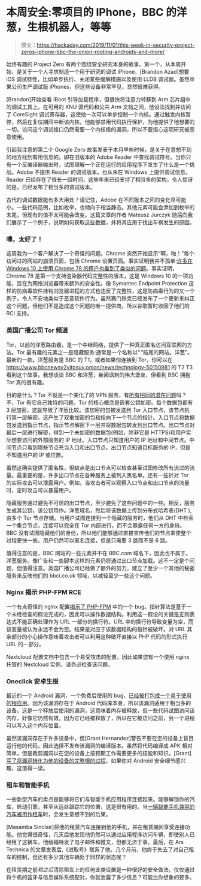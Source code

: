 # 本周安全:零项目的 IPhone，BBC 的洋葱，生根机器人，等等

> 原文：<https://hackaday.com/2019/11/01/this-week-in-security-project-zeros-iphone-bbc-the-onion-rooting-androids-and-more/>

始终有趣的 Project Zero 有两个围绕安全研究本身的故事。第一个，从本周开始，是关于一个人寻求制造一个用于研究的调试 iPhone。[Brandon Azad]想要 iOS 调试特性，比如单步执行、关闭某些缓解措施以及使用 LLDB 调试器。虽然苹果公司生产调试版 iPhones，但这些设备非常罕见，显然很难获得。

[Brandon]开始查看 iBoot 引导加载程序，但很快将注意力转移到 Arm 芯片组中的调试工具上。在可用的 XNU 源代码和公共 Arm 文档之间，他设法找到并访问了 CoreSight 调试寄存器，这使他一次可以单步控制一个内核。通过触发内核暂停，然后在复位期间中断该内核，他能够禁用代码执行保护，为他提供了他想要的一切。访问这个调试接口仍然需要一个内核级的漏洞，所以不要担心这项研究被恶意使用。

引起我注意的第二个 Google Zero 故事发表于本月早些时候，是关于在意想不到的地方找到有用信息的。即在旧版本的 Adobe Reader 中查找调试符号。当你只有一个反编译器输出时，试图理解一个正在运行的应用程序下发生了什么是一个挑战。Adobe 不提供 Reader 的调试版本，也从未在 Windows 上提供调试信息。Reader 已经存在了很长一段时间，这些年来已经支持了相当多的架构，令人惊讶的是，已经发布了相当多的调试版本。

古代的调试数据能有多大用处？请记住，Adobe 在不同版本之间的变化尽可能小。一些代码范例，比如枚举，也倾向于相当静态。其他元素可能会添加到枚举的末尾，但现有的值不太可能会改变。这篇文章的作者 Mateusz Jurczyk 随后向我们展示了一个例子，说明如何获取这些数据，并将其应用于找出车祸发生的原因。

### 噢，太好了！

这周我为一个客户解决了一个奇怪的问题。Chrome 突然开始显示“啊，啪！”每个访问过的网站的崩溃页面，包括 Chrome 设置页面。事实证明我并不孤单:[许多在 Windows 10 上使用 Chrome 78 的用户也看到了类似的问题](https://www.bleepingcomputer.com/news/google/how-to-fix-aw-snap-crash-in-google-chrome-78/)。事实证明，Chrome 78 是第一个支持渲染器代码完整性的版本，这是 Windows 10 的一项功能，旨在为网络浏览器带来额外的安全性。像 Symantec Endpoint Protection 这样的防病毒软件挂钩浏览器进程的方式也违反了完整性，这是防病毒行为的又一个例子，令人不安地类似于恶意软件行为。虽然赛门铁克已经发布了一个更新来纠正这个问题，但他们不是造成这个问题的唯一提供商，所以谷歌暂时收回了他们的 RCI 支持。

### 英国广播公司 Tor 频道

Tor，以前的洋葱路由器，是一个中继网络，提供了一种真正匿名访问互联网的方法。Tor 最有趣的元素之一是隐藏服务:通常是一个名称以“.”结尾的网站。洋葱”。最新的一款。洋葱服务是 BBC 的 T1，或者如果你连接到 Tor，你可以在 https://www.bbcnewsv2vjtpsuy.onion/news/technology-50150981 的 T2 T3 看到这个故事。我想谈谈 BBC 和洋葱，新闻讽刺的伟大堡垒，但看到 BBC 拥抱 Tor 真的很有趣。

目的是什么？Tor 不就是一个美化了的 VPN 服务，有[所有相同的潜在问题](https://www.youtube.com/watch?v=WVDQEoe6ZWY&t=0s)吗？不，Tor 有它自己独特的问题。Tor 的核心概念是嵌套公钥加密。每个数据包都有 3 层加密，这就导致了洋葱比较。该加密的包被发送到 Tor 入口节点，该节点执行第一层解密。这产生了双重加密的包和指向下一个节点的指针。入口节点将数据包发送到指示节点，指示节点解密下一层并将数据包转发到出口节点。出口节点对最后一层进行解密，得到一个未加密的数据包(例如，除非它是 HTTPS)和用户实际想要访问的外部服务的 IP 地址。入口节点只知道用户的 IP 地址和中间节点。中间节点只看到哪些节点充当入口和出口节点。出口节点知道目标服务的 IP，但是不知道用户的 IP 或位置。

虽然这确实提供了匿名性，但缺点是出口节点可以检查甚至试图修改所有流过的流量。最重要的是，许多出口节点在各种服务上被列入黑名单。还有一些针对 Tor 的实际攻击可以泄露用户。例如，当攻击者可以观察入口节点和出口节点的流量时，定时攻击可以暴露用户。

隐藏服务通过避免不可信的出口节点，至少避免了这些问题中的一些。相反，服务生成其公钥，该公钥用作。洋葱域名，然后将该数据上传到分布式哈希表(DHT ),由多个 Tor 节点存储。当用户试图连接到一个隐藏的服务时，他们从 DHT 中检索一个集合节点，连接可以完全在 Tor 内部进行，而不会暴露任何一方的身份。BBC 没有试图隐藏他们的身份，所以他们能够通过直接宣传他们的节点来使整个过程更快一些。用户仍然可以匿名连接，但是只需要 3 跳而不是 6 跳。

值得注意的是，BBC 网站的一些元素并不在 BBC.com 域名下，因此也不属于。洋葱服务。像广告和一些脚本这样的元素仍将通过出口节点加载。这不一定是个问题，但值得注意。英国广播公司已经做了额外的努力，建立了至少一个其他的秘密服务来反映他们的 bbci.co.uk 领域，以减轻至少一些这个问题。

### Nginx 揭示 PHP-FPM RCE

一个有点奇怪的 nginx 配置[揭示了 PHP-FPM](https://bugs.php.net/bug.php?id=78599) 中的一个 bug。指针算法是基于一个未经检查的假设完成的，因此可以操作数据结构。利用这一假设的关键是正则表达式不能正确处理作为 URL 一部分的换行符。URL 中的换行符导致变量为空，而该变量被认为永远不会为空。结果是对应于该数据结构的指针被破坏。对 URL 其余部分的小心操作意味着攻击者可以利用这种破坏直接以 PHP 代码的形式执行 URL 的一部分。

Nextcloud 配置文档中包含一个易受攻击的配置，因此如果您有一个使用 nginx 托管的 Nextcloud 实例，请务必检查该问题。

### Oneclick 安卓生根

最近的一个 Android 漏洞，一个免费后使用的 bug，[已经被打包成一个易于使用的根应用](https://www.zdnet.com/article/security-researcher-publishes-proof-of-concept-code-for-recent-android-zero-day/)。因为该漏洞存在于 Android 代码库本身，所以该漏洞适用于相当多的设备。这是一个释放后使用的漏洞，这意味着内存被释放，但一些代码试图访问该内存，好像它仍然有效。因为它已经被释放了，所以在它被访问之前，另一个进程可以写入这个内存位置。

虽然该漏洞存在于许多设备中，但[Grant Hernandez]警告不要在您的设备上盲目运行他的代码，因此选择不发布该漏洞的编译版本。虽然将代码编译成 APK 相对简单，但是裁剪漏洞以在您的设备上按预期工作需要更多的技能和知识。[Grant] [写了将漏洞转化为他的设备的完整根的过程](https://hernan.de/blog/2019/10/15/tailoring-cve-2019-2215-to-achieve-root/)，如果你对 Android 安全细节感兴趣，这值得一读。

### 租车和智能手机

一些新型汽车的卖点是能够将它们与智能手机应用程序连接起来。能够解锁你的汽车，启动引擎，甚至从远处跟踪它的位置，这是很有用的。当[一辆智能手机兼容的汽车被用作租车](https://arstechnica.com/information-technology/2019/10/five-months-after-returning-rental-car-man-still-has-remote-control/)时，会发生意想不到的后果。

[Masamba Sinclair]将他的租赁汽车连接到他的手机，并在租赁期间享受连接功能。他觉得很奇怪，几天后他发现他仍然可以通过应用程序访问车辆，即使别人已经租了这辆车。他给福特发了电子邮件和推文，但都无济于事。最后，在 Ars Technica 的文章发表后,《进取号》联系了他。几个月前，他终于失去了对自己租车的控制，但还有多少其他车辆处于同样的状态呢？

在租赁期之前*和之后*清除租车上的任何此类设置是一种很好的安全做法。仅仅通过将手机的蓝牙与信息娱乐系统配对，你就泄露了多少信息？可能比你想象的要多。